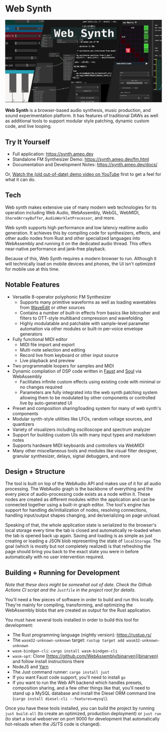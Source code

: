 # Web Synth

![Combined screenshots of the Web Synth application showing the graph editor for the audio patch network and a part of the synth designer UI with envelope generators, param controls, and the FM synth modulation matrix](./public/web-synth-splash.jpg)

**Web Synth** is a browser-based audio synthesis, music production, and sound experimentation platform.  It has features of traditional DAWs as well as additional tools to support modular style patching, dynamic custom code, and live looping.

## Try It Yourself

 * Full application: <https://synth.ameo.dev>
 * Standalone FM Synthesizer Demo: <https://synth.ameo.dev/fm.html>
 * Documentation and Development Notes: <https://synth.ameo.dev/docs/>

Or, [Watch the (old out-of-date) demo video on YouTube](https://www.youtube.com/watch?v=kgkpJk0P7Uo) first to get a feel for what it can do.

## Tech

Web synth makes extensive use of many modern web technologies for its operation including Web Audio, WebAssembly, WebGL, WebMIDI, `SharedArrayBuffer`, `AudioWorkletProcessor`, and more.

Web synth supports high performance and low latency realtime audio generation.  It achieves this by compiling code for synthesizers, effects, and other audio nodes from Rust and other specialized languages into WebAssembly and running it on the dedicated audio thread.  This offers near-native performance and jank-free playback.

Because of this, Web Synth requires a modern browser to run.  Although it will technically load on mobile devices and phones, the UI isn't optimized for mobile use at this time.

## Notable Features

*   Versatile 8-operator polyphonic FM Synthesizer
    *   Supports many primitive waveforms as well as loading wavetables from [WaveEdit](https://synthtech.com/waveedit/) or other sources
    *   Contains a number of built-in effects from basics like bitcrusher and filters to OTT-style multiband compression and wavefolding
    *   Highly modulatable and patchable with sample-level parameter automation via other modules or built-in per-voice envelope generators
*   Fully functional MIDI editor
    *   MIDI file import and export
    *   Multi-note selection and editing
    *   Record live from keyboard or other input source
    *   Live playback and preview
*   Two programmable loopers for samples and MIDI
*   Dynamic compilation of DSP code written in [Faust](https://faust.grame.fr/) and [Soul](https://soul.dev) via WebAssembly
    *   Facilitates infinite custom effects using existing code with minimal or no changes required
    *   Parameters are fully integrated into the web synth patching system allowing them to be modulated by other components or controlled live by auto-generated UI
*   Preset and composition sharing/loading system for many of web synth's components
*   Modular synth-style utilities like LFOs, random voltage sources, and quantizers
*   Variety of visualizers including oscilloscope and spectrum analyzer
*   Support for building custom UIs with many input types and markdown notes
*   Supports hardware MIDI keyboards and controllers via WebMIDI
*   Many other miscellaneous tools and modules like visual filter designer, granular synthesizer, delays, signal debuggers, and more

## Design + Structure

The tool is built on top of the WebAudio API and makes use of it for all audio processing. The WebAudio graph is the backbone of everything and the every piece of audio-processing code exists as a node within it. These nodes are created as different modules within the application and can be connected together using a built-in graph editor. The tool's engine has support for handling de/initialization of nodes, resolving connections, handling input/output shapes changing, and de/serializing on page un/load.

Speaking of that, the whole application state is serialized to the browser's local storage every time the tab is closed and automatically re-loaded when the tab is opened back up again. Saving and loading is as simple as just creating or loading a JSON blob representing the state of `localStorage`. The goal (which is mostly but not completely realized) is that refreshing the page should bring you back to the exact state you were in before automatically with no user intervention required.

## Building + Running for Development

_Note that these docs might be somewhat out of date.  Check the Github Actions CI script and the `Justfile` in the project root for details._

You'll need a few pieces of software in order to build and run this locally. They're mainly for compiling, transforming, and optimizing the WebAssembly blobs that are created as output for the Rust application.

You must have several tools installed in order to build this tool for development:

- The Rust programming language (nightly version): https://rustup.rs/
- The `wasm32-unknown-unknown` target: `rustup target add wasm32-unknown-unknown`
- `wasm-bindgen-cli`: `cargo install wasm-bindgen-cli`
- `wasm-opt`: Clone [https://github.com/WebAssembly/binaryen](binaryen) and follow install instructions there
- NodeJS and [Yarn](https://yarnpkg.com/en/)
- The Just command runner: `cargo install just`
- If you want Faust code support, you'll need to install `go`
- If you want to run the Web API backend which handles presets, composition sharing, and a few other things like that, you'll need to stand up a MySQL database and install the Diesel ORM command line (`cargo install diesel-cli --features=mysql`).

Once you have these tools installed, you can build the project by running `just build-all` (to create an optimized, production deployment) or `just run` (to start a local webserver on port 9000 for development that automatically hot-reloads when the JS/TS code is changed).
